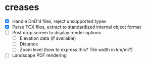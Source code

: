 # creases

- [x] Handle DnD'd files, reject unsupported types
- [x] Parse TCX files, extract to standardized internal object format
- [ ] Post drop screen to display render options
  - [ ] Elevation data (if available)
  - [ ] Distance
  - [ ] Zoom level (how to express this? Tile width in km/mi?)
- [ ] Landscape PDF rendering
